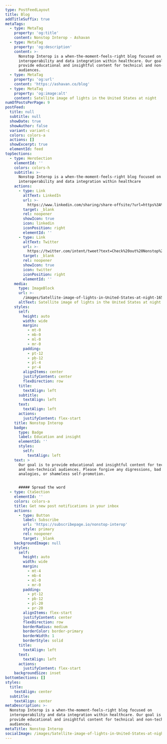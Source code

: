 ```yaml
---
type: PostFeedLayout
title: Blog
addTitleSuffix: true
metaTags:
  - type: MetaTag
    property: 'og:title'
    content: Nonstop Interop - Ashavan
  - type: MetaTag
    property: 'og:description'
    content: >-
      Nonstop Interop is a when-the-moment-feels-right blog focused on
      interoperability and data integration within healthcare. Our goal is to
      provide educational and insightful content for technical and non-technical
      audiences.
  - type: MetaTag
    property: 'og:url'
    content: 'https://ashavan.co/blog'
  - type: MetaTag
    property: 'og:image:alt'
    content: Satellite image of lights in the United States at night
numOfPostsPerPage: 9
postFeed:
  title: null
  subtitle: null
  showDate: true
  showAuthor: false
  variant: variant-c
  colors: colors-a
  actions: []
  showExcerpt: true
  elementId: feed
topSections:
  - type: HeroSection
    elementId: ''
    colors: colors-h
    subtitle: >-
      Nonstop Interop is a when-the-moment-feels-right blog focused on
      interoperability and data integration within healthcare
    actions:
      - type: Link
        altText: LinkedIn
        url: >-
          https://www.linkedin.com/sharing/share-offsite/?url=https%3A%2F%2Fashavan.co%2Fblog
        target: _blank
        rel: noopener
        showIcon: true
        icon: linkedin
        iconPosition: right
        elementId: ''
      - type: Link
        altText: Twitter
        url: >-
          https://twitter.com/intent/tweet?text=Check%20out%20Nonstop%20Interop%2C%20a%20blog%20focused%20on%20interoperability%20and%20data%20integration%20by%20Ashavan&url=https%3A%2F%2Fashavan.co%2Fblog
        target: _blank
        rel: noopener
        showIcon: true
        icon: twitter
        iconPosition: right
        elementId: ''
    media:
      type: ImageBlock
      url: >-
        /images/Satellite-image-of-lights-in-United-States-at-night-1654491600.jpg
      altText: Satellite image of lights in the United States at night
    styles:
      self:
        height: auto
        width: wide
        margin:
          - mt-0
          - mb-0
          - ml-0
          - mr-0
        padding:
          - pt-12
          - pb-12
          - pl-4
          - pr-4
        alignItems: center
        justifyContent: center
        flexDirection: row
      title:
        textAlign: left
      subtitle:
        textAlign: left
      text:
        textAlign: left
      actions:
        justifyContent: flex-start
    title: Nonstop Interop
    badge:
      type: Badge
      label: Education and insight
      elementId: ''
      styles:
        self:
          textAlign: left
    text: >
      Our goal is to provide educational and insightful content for technical
      and non-technical audiences. Please forgive any digressions, bad
      analogies, or shameless self-promotion.


      ##### Spread the word
  - type: CtaSection
    elementId: ''
    colors: colors-a
    title: Get new post notifications in your inbox
    actions:
      - type: Button
        label: Subscribe
        url: 'https://subscribepage.io/nonstop-interop'
        style: primary
        rel: noopener
        target: _blank
    backgroundImage: null
    styles:
      self:
        height: auto
        width: wide
        margin:
          - mt-4
          - mb-4
          - ml-0
          - mr-0
        padding:
          - pt-12
          - pb-12
          - pl-20
          - pr-20
        alignItems: flex-start
        justifyContent: center
        flexDirection: row
        borderRadius: medium
        borderColor: border-primary
        borderWidth: 1
        borderStyle: solid
      title:
        textAlign: left
      text:
        textAlign: left
      actions:
        justifyContent: flex-start
    backgroundSize: inset
bottomSections: []
styles:
  title:
    textAlign: center
  subtitle:
    textAlign: center
metaDescription: >-
  Nonstop Interop is a when-the-moment-feels-right blog focused on
  interoperability and data integration within healthcare. Our goal is to
  provide educational and insightful content for technical and non-technical
  audiences.
metaTitle: Nonstop Interop
socialImage: /images/Satellite-image-of-lights-in-United-States-at-night-1654491600.jpg
---
```

